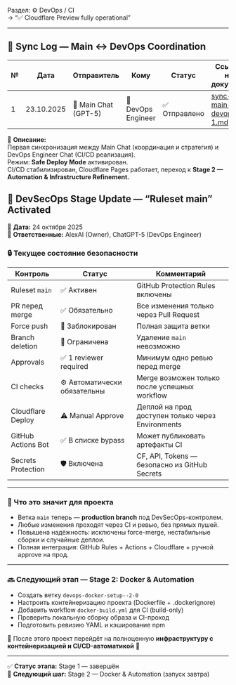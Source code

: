 Раздел: ⚙️ DevOps / CI  
→ “✅ Cloudflare Preview fully operational”

---

## 🔗 Sync Log — Main ↔ DevOps Coordination

| № | Дата | Отправитель | Кому | Статус | Ссылка на документ |
|---|-------|--------------|------|---------|--------------------|
| 1 | 23.10.2025 | 🧠 Main Chat (GPT-5) | 👷 DevOps Engineer | ✅ Отправлено | [sync-main-to-devops-1.md](./sync-main-to-devops-1.md) |

🧩 **Описание:**  
Первая синхронизация между Main Chat (координация и стратегия) и DevOps Engineer Chat (CI/CD реализация).  
Режим: **Safe Deploy Mode** активирован.  
CI/CD стабилизирован, Cloudflare Pages работает, переход к **Stage 2 — Automation & Infrastructure Refinement.**

## 🧩 DevSecOps Stage Update — “Ruleset main” Activated  
📅 **Дата:** 24 октября 2025  
👤 **Ответственные:** AlexAI (Owner), ChatGPT-5 (DevOps Engineer)  

### 🔒 Текущее состояние безопасности

| Контроль | Статус | Комментарий |
|-----------|---------|--------------|
| Ruleset `main` | ✅ Активен | GitHub Protection Rules включены |
| PR перед merge | ✅ Обязательно | Все изменения только через Pull Request |
| Force push | 🚫 Заблокирован | Полная защита ветки |
| Branch deletion | 🚫 Ограничена | Удаление `main` невозможно |
| Approvals | ✅ 1 reviewer required | Минимум одно ревью перед merge |
| CI checks | ⚙️ Автоматически обязательны | Merge возможен только после успешных workflow |
| Cloudflare Deploy | ⚠️ Manual Approve | Деплой на прод доступен только через Environments |
| GitHub Actions Bot | ✅ В списке bypass | Может публиковать артефакты CI |
| Secrets Protection | 🛡️ Включена | CF, API, Tokens — безопасно из GitHub Secrets |

---

### 🧠 Что это значит для проекта

- Ветка `main` теперь — **production branch** под DevSecOps-контролем.  
- Любые изменения проходят через CI и ревью, без прямых пушей.  
- Повышена надёжность: исключены force-merge, нестабильные сборки и случайные деплои.  
- Полная интеграция: GitHub Rules + Actions + Cloudflare + ручной approve на прод.  

---

### 🔜 Следующий этап — Stage 2: Docker & Automation  

- Создать ветку `devops-docker-setup--2-0`  
- Настроить контейнеризацию проекта (Dockerfile + .dockerignore)  
- Добавить workflow `docker-build.yml` для CI (build-only)  
- Проверить локальную сборку образа и CI-проход  
- Подготовить ревизию YAML и кэширование npm  

🧭 После этого проект перейдёт на полноценную **инфраструктуру с контейнеризацией и CI/CD-автоматикой** 🚀  

---

✅ **Статус этапа:** Stage 1 — завершён  
🚀 **Следующий шаг:** Stage 2 — Docker & Automation (запуск завтра)



